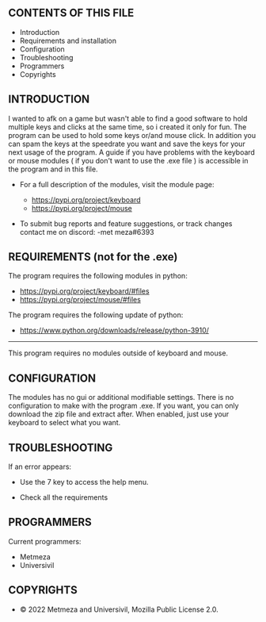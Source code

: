 
CONTENTS OF THIS FILE
---------------------

 * Introduction
 * Requirements and installation
 * Configuration
 * Troubleshooting
 * Programmers
 * Copyrights



INTRODUCTION
------------

I wanted to afk on a game but wasn't able to find a good software to hold multiple keys and clicks at the same time,
so i created it only for fun. 
The program can be used to hold some keys or/and mouse click. In addition you can spam the keys at the speedrate you want and save the keys for your
next usage of the program. A guide if you have problems with the keyboard or mouse modules ( if you don't want to use the .exe file ) is accessible in
the program and in this file.

 * For a full description of the modules, visit the module page:
   * https://pypi.org/project/keyboard
   * https://pypi.org/project/mouse

 * To submit bug reports and feature suggestions, or track changes contact me on discord:
   -met meza#6393



REQUIREMENTS (not for the .exe)
------------

The program requires the following modules in python:

 * https://pypi.org/project/keyboard/#files
 * https://pypi.org/project/mouse/#files

The program requires the following update of python:
 * https://www.python.org/downloads/release/python-3910/

------------

This program requires no modules outside of keyboard and mouse.



CONFIGURATION
-------------

The modules has no gui or additional modifiable settings. There is no configuration to make with the program .exe. 
If you want, you can only download the zip file and extract after.
When enabled, just use your keyboard to select what you want.



TROUBLESHOOTING
---------------

If an error appears:

   - Use the 7 key to access the help menu.

   - Check all the requirements



PROGRAMMERS
-----------

Current programmers:
 * Metmeza
 * Universivil



COPYRIGHTS
-----------

 * © 2022 Metmeza and Universivil, Mozilla Public License 2.0.

